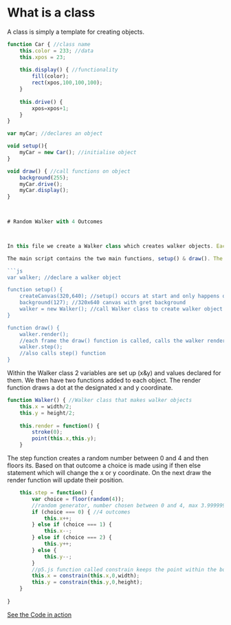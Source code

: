 # What is a class

A class is simply a template for creating objects. 

```js
function Car { //class name
    this.color = 233; //data
    this.xpos = 23;
    
    this.display() { //functionality
        fill(color);
        rect(xpos,100,100,100);
    }
    
    this.drive() {
        xpos=xpos+1;
    }
}

var myCar; //declares an object

void setup(){
    myCar = new Car(); //initialise object
}

void draw() { //call functions on object
    background(255);
    myCar.drive();
    myCar.display();
}
    


# Random Walker with 4 Outcomes



In this file we create a Walker class which creates walker objects. Each time the step function is called on this object it selects a random number and based on that it produces outcomes. We also constrain the x and y value using the built in constrain() function.

The main script contains the two main functions, setup() & draw(). The draw function calls the objects built in function

```js
var walker; //declare a walker object

function setup() {
    createCanvas(320,640); //setup() occurs at start and only happens once
    background(127); //320x640 canvas with gret background
    walker = new Walker(); //call Walker class to create walker object
}

function draw() {
    walker.render();
    //each frame the draw() function is called, calls the walker render() function from within walker object
    walker.step();
    //also calls step() function
}
```

Within the Walker class 2 variables are set up (x&y) and values declared for them. We then have two functions added to each object. The render function draws a dot at the designated x and y coordinate.

```js
function Walker() { //Walker class that makes walker objects
    this.x = width/2;
    this.y = height/2;
    
    this.render = function() {
        stroke(0);
        point(this.x,this.y);
    }
```

The step function creates a random number between 0 and 4 and then floors its. Based on that outcome a choice is made using if then else statement which will change the x or y coordinate. On the next draw the render function will update their position.
    
```js
    this.step = function() {
        var choice = floor(random(4)); 
        //random generator, number chosen between 0 and 4, max 3.999999 and then rounded down, so really 0,1,2,3
        if (choice === 0) { //4 outcomes
            this.x++;
        } else if (choice === 1) {
            this.x--;
        } else if (choice === 2) {
            this.y++;
        } else {
            this.y--;
        }
        //p5.js function called constrain keeps the point within the boundaries of the canvas
        this.x = constrain(this.x,0,width);
        this.y = constrain(this.y,0,height);
    }
    
}

```
[See the Code in action](index.html)
